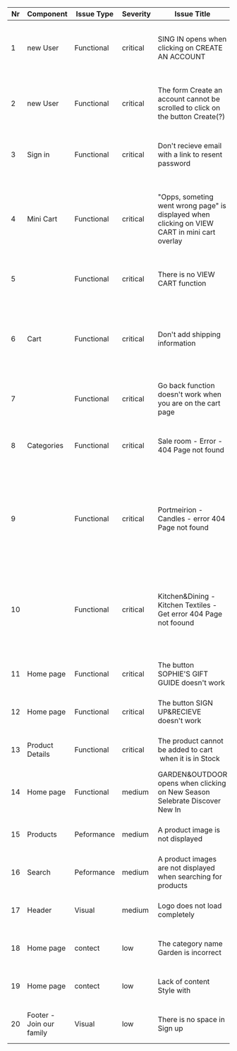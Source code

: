|Nr |Component               |Issue Type                   |Severity|Issue Title         |URL                                                                                          |Steps To Reproduce                                                                                                                                                                                                                                                                                                                                                     |Expected Result                           |Actual Result|Screenshot         |Video                                   |Logs (browser console or other)         |Environment                                  |
|---|------------------------|-----------------------------|--------|--------------------|---------------------------------------------------------------------------------------------|-----------------------------------------------------------------------------------------------------------------------------------------------------------------------------------------------------------------------------------------------------------------------------------------------------------------------------------------------------------------------|------------------------------------------|-------------|-------------------|----------------------------------------|----------------------------------------|---------------------------------------------|
|1  |new User                |Functional                   |critical|SING IN opens when clicking on CREATE AN ACCOUNT |https://qatest-dev.indvp.com/                                                                |1. Click on Create an account                                                                                                                                                                                                                                                                                                                                          |The form for creating new user is open    |Sing in is open|                   |https://disk.yandex.com/i/MFMVXXb-vuU3xg|                                        |Chrome 89.0, Yandex 21.3 MacOS Catalina 10.15|
|2  |new User                |Functional                   |critical|The form Create an account cannot be scrolled to click on the button Create(?)|https://qatest-dev.indvp.com/                                                                |1. Click on Create an account 2. Fill in all the form fields 3. Click on the button Create(?)                                                                                                                                                                                                                                                                          |The button create(?) is available         |The button create(?) is invisible, there is no way to click on it|                   |https://disk.yandex.com/i/7cRRfUzCjbSHIw|                                        |Chrome 89.0, Yandex 21.3 MacOS Catalina 10.15|
|3  |Sign in                 |Functional                   |critical|Don't recieve email with a link to resent password|https://qatest-dev.indvp.com/                                                                |1. Click on Sign in 2. Click on Forgot password 3. Enter in the field e-mail 4. Click on Send resent link 5. Open email account                                                                                                                                                                                                                                        |Recieve Email with a link to resent password is recieved|Email with a link didn't receive|                   |https://disk.yandex.com/i/y9WG_SO8hmZvxQ|                                        |Chrome 89.0,  MacOS Catalina 10.15           |
|4  |Mini Cart               |Functional                   |critical|"Opps, someting went wrong page" is displayed when clicking on VIEW CART in mini cart overlay|https://qatest-dev.indvp.com/cart                                                            |1. Add Product To Cart https://qatest-dev.indvp.com/product/white-porcelain-creamer 2. Open the Mini Cart on the top right corner (via header) 3. Click on View Cart  IMPORTANT NOTE: Sometimes Cart opens (see video)                                                                                                                                                 |Shopping Cart Page opens and shows list of all Products/Items.|A page "Ooops! Something went wrong!" is disaplyed see screenshot|https://disk.yandex.com/i/TPGVebimK3MOqA|https://disk.yandex.com/i/zFC7SGZtehu7pg|                                        |Chrome 89.0,  MacOS Catalina 10.15           |
|5  |                        |Functional                   |critical|There is no VIEW CART function|https://qatest-dev.indvp.com/cart                                                            |1. Click on Cart                                                                                                                                                                                                                                                                                                                                                       |Cart opens. There is Cart view function   |There is no Cart view function|https://disk.yandex.com/i/kmuOesK1SDOj0w|                                        |                                        |IPhone 12 Pro IOS 14.4.2 Safari 14           |
|6  |Cart                    |Functional                   |critical|Don't add shipping information|https://qatest-dev.indvp.com/                                                                |1. Add product to cart https://qatest-dev.indvp.com/leaves-candelabra 2. Open the Mini Cart on the top right  coner (via header) 3. Click on Secure Checkout  4. Fill in all fields in the Shipping Step 5. Click on Proseed Billing                                                                                                                                   |Add shipping information                  |The button Proseed Billing isn't active|                   |https://disk.yandex.com/i/kFHjsy1c9kJ4CA|                                        |Chrome 89.0,  MacOS Catalina 10.15           |
|7  |                        |Functional                   |critical|Go back function doesn't work when you are on the cart page|https://qatest-dev.indvp.com/cart                                                            |1. Click on Cart 2. Click on Back                                                                                                                                                                                                                                                                                                                                      |Home page opens                           |Go back function does not work|                   |https://disk.yandex.com/i/4ojjq59hAkd8pg|                                        |IPhone 12 Pro IOS 14.4.2 Safari 14           |
|8  |Categories              |Functional                   |critical|Sale room - Error - 404 Page not found|https://qatest-dev.indvp.com/sale-room                                                       |1. Click Sale Room (categories under Header) IMPORTANT NOTE: If you click BACK HOMEPAGE and click SALE ROOM the page will be opened                                                                                                                                                                                                                                    |Page with progucts on the sale opes       |Error: 404 Page not found|https://disk.yandex.com/i/4VaumnXcPv_u8w|                                        |https://disk.yandex.com/d/vwAnBcSVqjcdBg|Chrome 89.0 MacOs Catalina 10.15             |
|9  |                        |Functional                   |critical|Portmeirion - Candles - error 404 Page not found|https://qatest-dev.indvp.com/portmeirion/candles                                             |1. Click on Portmerion 2. Select Candles IMPORTANT NOTE: If you click BACK HOMEPAGE and click PORTMERION, select CANDLES the page will be opened with response "We are sorry! THERE WERE NO PRODUCTS FOUND MATCHING YOUR REQUEST."                                                                                                                                     |Page Candles with products opens          |Error: 404 Page not found|https://disk.yandex.com/i/WIZx_vAGniDlbw|                                        |                                        |Chrome 89.0,  MacOS Catalina 10.15           |
|10 |                        |Functional                   |critical|Kitchen&Dining - Kitchen Textiles - Get error 404 Page not foound|https://qatest-dev.indvp.com/kitchen-dining/kitchen-textiles                                 |1. Click on Kitchen&Dining 2. Select Kitchen Textiles IMPORTANT NOTE: If you click BACK HOMEPAGE and click KITCHEN&DINING, select KITCHEN TEXTILES the page will be opened with response "We are sorry! THERE WERE NO PRODUCTS FOUND MATCHING YOUR REQUEST."                                                                                                           |Open page KItchen Textiles with products  |Error: 404 Page not found|https://disk.yandex.com/i/jFQoScpG7mh_uw|                                        |                                        |Chrome 89.0,  MacOS Catalina 10.15           |
|11 |Home page               |Functional                   |critical|The button SOPHIE'S GIFT GUIDE  doesn't work|https://qatest-dev.indvp.com/                                                                |1. Click on Sophie's Gift Guide                                                                                                                                                                                                                                                                                                                                        |Sophie's Gift Guide opens                 |The button  sophie's gift guidedoesn't work|                   |https://disk.yandex.com/i/lR4eHnWpGLWBUg|                                        |Chrome 89.0,  MacOS Catalina 10.15           |
|12 |Home page               |Functional                   |critical|The button SIGN UP&RECIEVE doesn't work|https://qatest-dev.indvp.com/                                                                |1. Click on Sign up&Recieve                                                                                                                                                                                                                                                                                                                                            |Sign up&Recieve                           |The button sign up&recieve doesn't work|                   |https://disk.yandex.com/i/qyrwB7ttbwFDsg|                                        |Chrome 89.0,  MacOS Catalina 10.15           |
|13 |Product Details         |Functional                   |critical|The product cannot be added to cart  when it is in Stock|https://qatest-dev.indvp.com/the-gardener-s-ultimate-tool-collection                         |1. Click on New in 2. Select  The Gardener's Ultimate Tool Collectionany product 3. Click add to basket                                                                                                                                                                                                                                                                |The product was added to the basket       |Error: Product that you are trying to add is not available|https://disk.yandex.com/i/sIkuS5mbhZHAkg|                                        |                                        |Chrome 89.0,  MacOS Catalina 10.15           |
|14 |Home page               |Functional                   |medium  |GARDEN&OUTDOOR opens when clicking on New Season Selebrate Discover New In|https://qatest-dev.indvp.com/                                                                |1. Click on New Season Selebrate Discover New In                                                                                                                                                                                                                                                                                                                       |Page with products from category New in opens|Page with products from Garden&Outdoor opens|                   |https://disk.yandex.com/i/l9jqWOYukpyqKQ|                                        |Chrome 89.0,  MacOS Catalina 10.15           |
|15 |Products                |Peformance                   |medium  |A product image is not displayed|https://qatest-dev.indvp.com/kitchen-dining/mugs-and-cups                                    |1. Click on Kitchen&Dining 2. Select Mugs&Cups                                                                                                                                                                                                                                                                                                                         |All product images are displayed          |Some product images are not displayed|https://disk.yandex.com/i/be8ZSvb_bNtIhA|                                        |                                        |Chrome 89.0,  MacOS Catalina 10.15           |
|16 |Search                  |Peformance                   |medium  |A product images are not displayed when searching for products|https://qatest-dev.indvp.com/                                                                |1. Enter a product in Search                                                                                                                                                                                                                                                                                                                                           |All found products are displayed with images|Some product images are not displayed|                   |https://disk.yandex.com/i/gzDEyOs-lICZVg|https://disk.yandex.com/d/Hg4-iypj-SGeBw|Chrome 89.0,  MacOS Catalina 10.15           |
|17 |Header                  |Visual                       |medium  |Logo does not load completely|https://qatest-dev.indvp.com/                                                                |1. Open Homepage                                                                                                                                                                                                                                                                                                                                                       |Logo load completely                      |Logo does not load completely|https://disk.yandex.com/i/9ip59MbfgngU0Q|                                        |                                        |Chrome 89.0,  MacOS Catalina 10.15           |
|18 |Home page               |contect                      |low     |The category name Garden is incorrect|https://qatest-dev.indvp.com/                                                                |1. Open Homepage                                                                                                                                                                                                                                                                                                                                                       |The category name is Garden&Outdoor       |The category name is Garden|https://disk.yandex.com/i/e89ztK7-7OLsog|                                        |                                        |Chrome 89.0,  MacOS Catalina 10.15           |
|19 |Home page               |contect                      |low     |Lack of content Style with|https://qatest-dev.indvp.com/                                                                |1. Open Homepage (over footer)                                                                                                                                                                                                                                                                                                                                         |Style with has content about something    |Lack of content Style with|https://disk.yandex.com/i/j0irmf7Ae_7iQA|                                        |                                        |Chrome 89.0,  MacOS Catalina 10.15           |
|20 |Footer - Join our family|Visual                       |low     |There is no space in Sign up|https://qatest-dev.indvp.com/                                                                |1. Open Homepage (footer, Join our family)                                                                                                                                                                                                                                                                                                                             |There is а space in Sign up               |There is no space in Sign up (Signup)|https://disk.yandex.com/i/7fe7beDicGwRaQ|                                        |                                        |Chrome 89.0 MacOs Catalina 10.15             |

